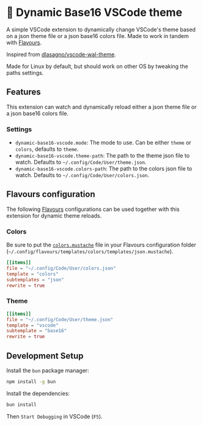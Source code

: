 # 🎨 Dynamic Base16 VSCode theme

A simple VSCode extension to dynamically change VSCode's theme based on a json theme file or a json base16 colors file.
Made to work in tandem with [Flavours](https://github.com/Misterio77/flavours).

Inspired from [dlasagno/vscode-wal-theme](https://github.com/dlasagno/vscode-wal-theme).

Made for Linux by default, but should work on other OS by tweaking the paths settings.

## Features

This extension can watch and dynamically reload either a json theme file or a json base16 colors file.

### Settings

- `dynamic-base16-vscode.mode`: The mode to use. Can be either `theme` or `colors`, defaults to `theme`.
- `dynamic-base16-vscode.theme-path`: The path to the theme json file to watch. Defaults to `~/.config/Code/User/theme.json`.
- `dynamic-base16-vscode.colors-path`: The path to the colors json file to watch. Defaults to `~/.config/Code/User/colors.json`.

## Flavours configuration

The following [Flavours](https://github.com/Misterio77/flavours) configurations can be used together with this extension for dynamic theme reloads.

### Colors

Be sure to put the [`colors.mustache`](./templates/colors.mustache) file in your Flavours configuration folder (`~/.config/flavours/templates/colors/templates/json.mustache`).

```toml
[[items]]
file = "~/.config/Code/User/colors.json"
template = "colors"
subtemplates = "json"
rewrite = true
```

### Theme

```toml
[[items]]
file = "~/.config/Code/User/theme.json"
template = "vscode"
subtemplate = "base16"
rewrite = true
```

## Development Setup

Install the `bun` package manager:

```bash
npm install -g bun
```

Install the dependencies:

```bash
bun install
```

Then `Start Debugging` in VSCode (`F5`).
